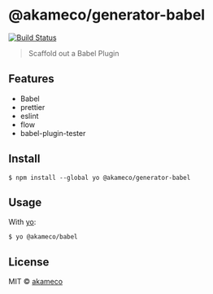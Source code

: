 # @akameco/generator-babel
[![Build Status](https://travis-ci.org/akameco/generator-babel.svg?branch=master)](https://travis-ci.org/akameco/generator-babel)

> Scaffold out a Babel Plugin

## Features

- Babel
- prettier
- eslint
- flow
- babel-plugin-tester

## Install

```
$ npm install --global yo @akameco/generator-babel
```

## Usage

With [yo](https://github.com/yeoman/yo):

```
$ yo @akameco/babel
```

## License

MIT © [akameco](https://akameco.github.io)
